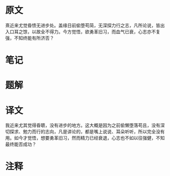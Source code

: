 # 原文
熹近来尤觉昏愦无进步处。盖缘日前偷堕苟简，无深探力行之志，凡所论说，皆出入口耳之馀，以故全不得力。今方觉悟，欲勇革旧习，而血气已衰，心志亦不复强，不知终能有所济否？

# 笔记

# 题解

# 译文
我近来尤其觉得昏聩，没有进步的地方。这大概是因为之前偷懒堕落苟且，没有深切探求、勉力而行的志向，凡是讲论的，都是嘴上说说、耳朵听听，所以完全没有用。如今才觉悟，想要勇革旧习，然而精力已经衰退，心志也不如以往强健，不知最终能否成功？
# 注释